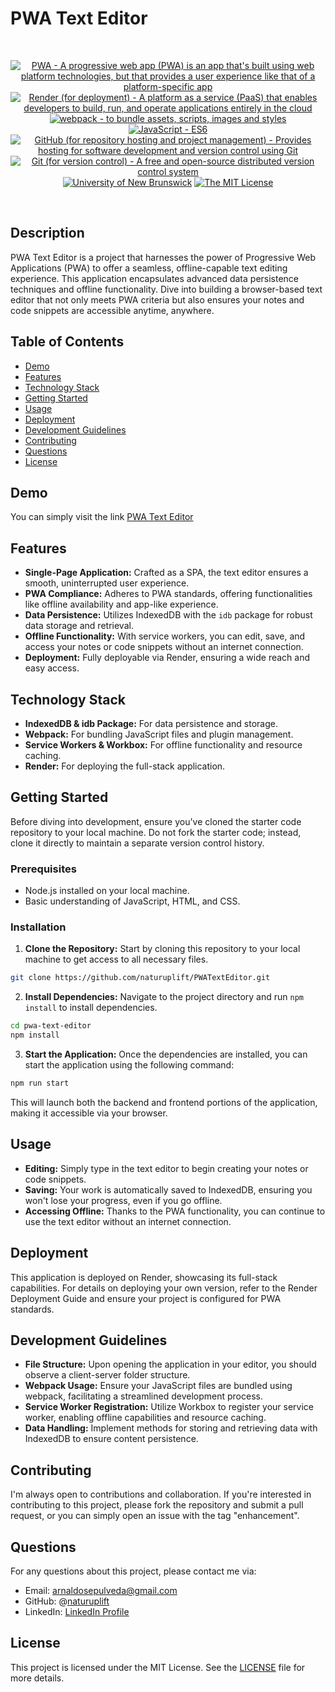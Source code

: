 # PWA Text Editor

<br/>
<p align="center">
    <a href="https://developer.mozilla.org/en-US/docs/Web/Progressive_web_apps">
        <img alt="PWA - A progressive web app (PWA) is an app that's built using web platform technologies, but that provides a user experience like that of a platform-specific app" src="https://img.shields.io/static/v1.svg?label=PWA&message=single page web application&color=brightgreen" /></a>
    <a href="https://www.render.com/">
        <img alt="Render (for deployment) - A platform as a service (PaaS) that enables developers to build, run, and operate applications entirely in the cloud" src="https://img.shields.io/static/v1.svg?label=Render&message=deployment&color=orange" /></a>
    <a href="https://webpack.js.org/">
        <img alt="webpack - to bundle assets, scripts, images and styles" src="https://img.shields.io/static/v1.svg?label=webpack&message=bundler&color=green" /></a>
    <a href="https://developer.mozilla.org/en-US/docs/Web/JavaScript" >
        <img alt="JavaScript - ES6" src="https://img.shields.io/static/v1.svg?label=JavaScript&message=ES6&color=violet" /></a>
    <a href="https://github.com/">
        <img alt="GitHub (for repository hosting and project management) - Provides hosting for software development and version control using Git" src="https://img.shields.io/static/v1.svg?label=GitHub&message=hosting&color=lightgrey" /></a>
    <a href="https://git-scm.com/">
        <img alt="Git (for version control) - A free and open-source distributed version control system" src="https://img.shields.io/static/v1.svg?label=Git&message=version control&color=black" /></a>
    <a href="https://unb.ca/cel/bootcamps/coding.html">
        <img alt="University of New Brunswick" src="https://img.shields.io/static/v1.svg?label=UNB&message=Bootcamp&color=red" /></a>
    <a href="https://opensource.org/license/mit/">
        <img alt="The MIT License" src="https://img.shields.io/static/v1.svg?label=License&message=MIT&color=lightgreen" /></a>
</p>
<br/>

## Description

PWA Text Editor is a project that harnesses the power of Progressive Web Applications (PWA) to offer a seamless, offline-capable text editing experience. This application encapsulates advanced data persistence techniques and offline functionality. Dive into building a browser-based text editor that not only meets PWA criteria but also ensures your notes and code snippets are accessible anytime, anywhere.

## Table of Contents

- [Demo](#demo)
- [Features](#features)
- [Technology Stack](#technology-stack)
- [Getting Started](#getting-started)
- [Usage](#usage)
- [Deployment](#deployment)
- [Development Guidelines](#development-guidelines)
- [Contributing](#contributing)
- [Questions](#questions)
- [License](#license)

## Demo

You can simply visit the link [PWA Text Editor][pwa-text-editor]

## Features

- **Single-Page Application:** Crafted as a SPA, the text editor ensures a smooth, uninterrupted user experience.
- **PWA Compliance:** Adheres to PWA standards, offering functionalities like offline availability and app-like experience.
- **Data Persistence:** Utilizes IndexedDB with the `idb` package for robust data storage and retrieval.
- **Offline Functionality:** With service workers, you can edit, save, and access your notes or code snippets without an internet connection.
- **Deployment:** Fully deployable via Render, ensuring a wide reach and easy access.

## Technology Stack

- **IndexedDB & idb Package:** For data persistence and storage.
- **Webpack:** For bundling JavaScript files and plugin management.
- **Service Workers & Workbox:** For offline functionality and resource caching.
- **Render:** For deploying the full-stack application.

## Getting Started

Before diving into development, ensure you've cloned the starter code repository to your local machine. Do not fork the starter code; instead, clone it directly to maintain a separate version control history.

### Prerequisites

- Node.js installed on your local machine.
- Basic understanding of JavaScript, HTML, and CSS.

### Installation

1. **Clone the Repository:** Start by cloning this repository to your local machine to get access to all necessary files.

```bash
git clone https://github.com/naturuplift/PWATextEditor.git
```

2. **Install Dependencies:** Navigate to the project directory and run `npm install` to install dependencies.

```bash
cd pwa-text-editor
npm install
```

3. **Start the Application:** Once the dependencies are installed, you can start the application using the following command:

```bash
npm run start
```

This will launch both the backend and frontend portions of the application, making it accessible via your browser.

## Usage

- **Editing:** Simply type in the text editor to begin creating your notes or code snippets.
- **Saving:** Your work is automatically saved to IndexedDB, ensuring you won't lose your progress, even if you go offline.
- **Accessing Offline:** Thanks to the PWA functionality, you can continue to use the text editor without an internet connection.

## Deployment

This application is deployed on Render, showcasing its full-stack capabilities. For details on deploying your own version, refer to the Render Deployment Guide and ensure your project is configured for PWA standards.

## Development Guidelines

- **File Structure:** Upon opening the application in your editor, you should observe a client-server folder structure.
- **Webpack Usage:** Ensure your JavaScript files are bundled using webpack, facilitating a streamlined development process.
- **Service Worker Registration:** Utilize Workbox to register your service worker, enabling offline capabilities and resource caching.
- **Data Handling:** Implement methods for storing and retrieving data with IndexedDB to ensure content persistence.

## Contributing

I'm always open to contributions and collaboration. If you're interested in contributing to this project, please fork the repository and submit a pull request, or you can simply open an issue with the tag "enhancement".

## Questions

For any questions about this project, please contact me via:

- Email: arnaldosepulveda@gmail.com
- GitHub: @[naturuplift](https://github.com/naturuplift)
- LinkedIn: [LinkedIn Profile](https://www.linkedin.com/in/arnaldo-sepulveda-7b321022/)

## License

This project is licensed under the MIT License. See the [LICENSE][MIT] file for more details.


[pwa-text-editor]: <https://My-PWA-Text-Editor-App.onrender.com/> 
[MIT]: <https://github.com/naturuplift/PWATextEditor/blob/main/LICENSE>
